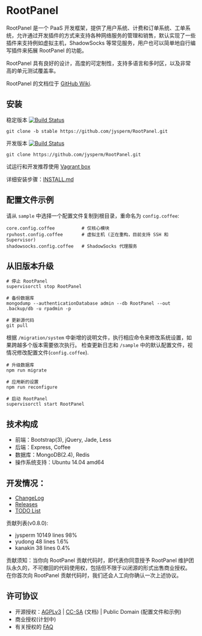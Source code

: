 # RootPanel
RootPanel 是一个 PaaS 开发框架，提供了用户系统、计费和订单系统、工单系统，允许通过开发插件的方式来支持各种网络服务的管理和销售，默认实现了一些插件来支持例如虚拟主机，ShadowSocks 等常见服务，用户也可以简单地自行编写插件来拓展 RootPanel 的功能。

RootPanel 具有良好的设计，高度的可定制性，支持多语言和多时区，以及非常高的单元测试覆盖率。

RootPanel 的文档位于 [GitHub Wiki](https://github.com/jysperm/RootPanel/wiki).

## 安装

稳定版本
[![Build Status](https://travis-ci.org/jysperm/RootPanel.svg?branch=stable)](https://travis-ci.org/jysperm/RootPanel)

    git clone -b stable https://github.com/jysperm/RootPanel.git

开发版本
[![Build Status](https://travis-ci.org/jysperm/RootPanel.svg?branch=master)](https://travis-ci.org/jysperm/RootPanel)

    git clone https://github.com/jysperm/RootPanel.git

试运行和开发推荐使用 [Vagrant box](https://vagrantcloud.com/jysperm/boxes/rootpanel)

详细安装步骤：[INSTALL.md](https://github.com/jysperm/RootPanel/blob/master/INSTALL.md)

## 配置文件示例

请从 `sample` 中选择一个配置文件复制到根目录，重命名为 `config.coffee`:

    core.config.coffee          # 仅核心模块
    rpvhost.config.coffee       # 虚拟主机 (正在重构，目前支持 SSH 和 Supervisor)
    shadowsocks.config.coffee   # ShadowSocks 代理服务

## 从旧版本升级

    # 停止 RootPanel
    supervisorctl stop RootPanel

    # 备份数据库
    mongodump --authenticationDatabase admin --db RootPanel --out .backup/db -u rpadmin -p

    # 更新源代码
    git pull

根据 `/migration/system` 中新增的说明文件，执行相应命令来修改系统设置，如果跨越多个版本需要依次执行。
检查更新日志和 `/sample` 中的默认配置文件，视情况修改配置文件(`config.coffee`).

    # 升级数据库
    npm run migrate

    # 应用新的设置
    npm run reconfigure

    # 启动 RootPanel
    supervisorctl start RootPanel

## 技术构成

* 前端：Bootstrap(3), jQuery, Jade, Less
* 后端：Express, Coffee
* 数据库：MongoDB(2.4), Redis
* 操作系统支持：Ubuntu 14.04 amd64

## 开发情况：

* [ChangeLog](https://github.com/jysperm/RootPanel/blob/master/CHANGELOG.md)
* [Releases](https://github.com/jysperm/RootPanel/releases)
* [TODO List](https://github.com/jysperm/RootPanel/labels/TODO)

贡献列表(v0.8.0):

* jysperm 10149 lines 98%
* yudong 48 lines 1.6%
* kanakin 38 lines 0.4%

贡献须知：当你向 RootPanel 贡献代码时，即代表你同意授予 RootPanel 维护团队永久的，不可撤回的代码使用权，包括但不限于以闭源的形式出售商业授权。
在你首次向 RootPanel 贡献代码时，我们还会人工向你确认一次上述协议。

## 许可协议

* 开源授权：[AGPLv3](https://github.com/jysperm/RootPanel/blob/master/LICENSE) | [CC-SA](http://creativecommons.org/licenses/sa/1.0/) (文档) | Public Domain (配置文件和示例)
* 商业授权(计划中)
* 有关授权的 [FAQ](https://github.com/jysperm/RootPanel/wiki/%E5%B8%B8%E8%A7%81%E9%97%AE%E9%A2%98#%E6%8E%88%E6%9D%83)
